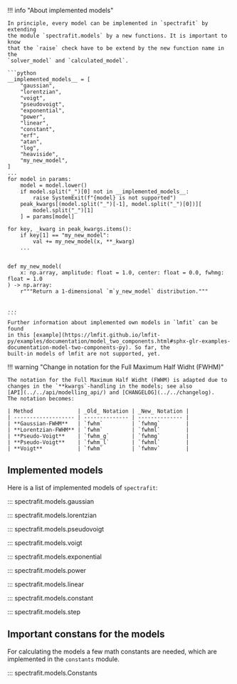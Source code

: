 !!! info "About implemented models"

    In principle, every model can be implemented in `spectrafit` by extending
    the module `spectrafit.models` by a new functions. It is important to know
    that the `raise` check have to be extend by the new function name in the
    `solver_model` and `calculated_model`.

    ```python
    __implemented_models__ = [
        "gaussian",
        "lorentzian",
        "voigt",
        "pseudovoigt",
        "exponential",
        "power",
        "linear",
        "constant",
        "erf",
        "atan",
        "log",
        "heaviside",
        "my_new_model",
    ]
    ...
    for model in params:
        model = model.lower()
        if model.split("_")[0] not in __implemented_models__:
            raise SystemExit(f"{model} is not supported")
        peak_kwargs[(model.split("_")[-1], model.split("_")[0])][
            model.split("_")[1]
        ] = params[model]

    for key, _kwarg in peak_kwargs.items():
        if key[1] == "my_new_model":
            val += my_new_model(x, **_kwarg)
        ...


    def my_new_model(
        x: np.array, amplitude: float = 1.0, center: float = 0.0, fwhmg: float = 1.0
    ) -> np.array:
        r"""Return a 1-dimensional `m`y_new_model` distribution."""


    ...
    ```
    Further information about implemented own models in `lmfit` can be found
    in this [example](https://lmfit.github.io/lmfit-py/examples/documentation/model_two_components.html#sphx-glr-examples-documentation-model-two-components-py). So far, the
    built-in models of lmfit are not supported, yet.

!!! warning "Change in notation for the Full Maximum Half Widht (FWHM)"

    The notation for the Full Maximum Half Widht (FWHM) is adapted due to
    changes in the `**kwargs`-handling in the models; see also
    [API](../../api/modelling_api/) and [CHANGELOG](../../changelog).
    The notation becomes:

    | Method              | _Old_ Notation | _New_ Notation |
    | ------------------- | -------------- | -------------- |
    | **Gaussian-FWHM**   | `fwhm`         | `fwhmg`        |
    | **Lorentzian-FWHM** | `fwhm`         | `fwhml`        |
    | **Pseudo-Voigt**    | `fwhm_g`       | `fwhmg`        |
    | **Pseudo-Voigt**    | `fwhm_l`       | `fwhml`        |
    | **Voigt**           | `fwhm`         | `fwhmv`        |

## Implemented models

Here is a list of implemented models of `spectrafit`:

::: spectrafit.models.gaussian

::: spectrafit.models.lorentzian

::: spectrafit.models.pseudovoigt

::: spectrafit.models.voigt

::: spectrafit.models.exponential

::: spectrafit.models.power

::: spectrafit.models.linear

::: spectrafit.models.constant

::: spectrafit.models.step

## Important constans for the models

For calculating the models a few math constants are needed, which are
implemented in the `constants` module.

::: spectrafit.models.Constants
